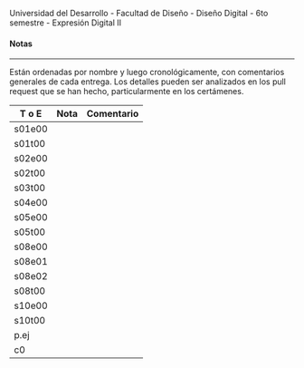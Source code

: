 Universidad del Desarrollo - Facultad de Diseño - Diseño Digital - 6to semestre - Expresión Digital II

#### Notas  

------

Están ordenadas por nombre y luego cronológicamente, con comentarios generales de cada entrega. Los detalles pueden ser analizados en los pull request que se han hecho, particularmente en los certámenes.  



| T o E | Nota | Comentario |
| ----- | ---- | ---------- |
|s01e00   |      | 			      |
|s01t00   |      | 			      |
|s02e00   |      | 			      |
|s02t00   |      | 			      |
|s03t00   |      | 			      |
|s04e00   |      | 			      |
|s05e00   |      | 			      |
|s05t00   |      | 			      |
|s08e00   |      | 			      |
|s08e01   |      | 			      |
|s08e02   |      | 			      |
|s08t00   |      | 			      |
|s10e00   |      | 			      |
|s10t00   |      | 			      |
|p.ej     |      | 			      |
|c0       |      | 			      |
